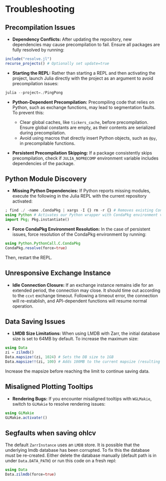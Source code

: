 # Troubleshooting

## Precompilation Issues

- **Dependency Conflicts:** After updating the repository, new dependencies may cause precompilation to fail. Ensure all packages are fully resolved by running:

```julia
include("resolve.jl")
recurse_projects() # Optionally set update=true
```

- **Starting the REPL:** Rather than starting a REPL and then activating the project, launch Julia directly with the project as an argument to avoid precompilation issues:

```julia
julia --project=./PingPong
```

- **Python-Dependent Precompilation:** Precompiling code that relies on Python, such as exchange functions, may lead to segmentation faults. To prevent this:
  - Clear global caches, like `tickers_cache`, before precompilation. Ensure global constants are empty, as their contents are serialized during precompilation.
  - Avoid using macros that directly insert Python objects, such as `@py`, in precompilable functions.
  
- **Persistent Precompilation Skipping:** If a package consistently skips precompilation, check if `JULIA_NOPRECOMP` environment variable includes dependencies of the package.

## Python Module Discovery

- **Missing Python Dependencies:** If Python reports missing modules, execute the following in the Julia REPL with the current repository activated:

```julia
; find ./ -name .CondaPkg | xargs -I {} rm -r {} # Removes existing Conda environments
using Python # Activates our Python wrapper with CondaPkg environment variable fixes
import Pkg; Pkg.instantiate()
```

- **Force CondaPkg Environment Resolution:** In the case of persistent issues, force resolution of the CondaPkg environment by running:

```julia
using Python.PythonCall.C.CondaPkg
CondaPkg.resolve(force=true)
```

Then, restart the REPL.

## Unresponsive Exchange Instance

- **Idle Connection Closure:** If an exchange instance remains idle for an extended period, the connection may close. It should time out according to the `ccxt` exchange timeout. Following a timeout error, the connection will re-establish, and API-dependent functions will resume normal operation.

## Data Saving Issues

- **LMDB Size Limitations:** When using LMDB with Zarr, the initial database size is set to 64MB by default. To increase the maximum size:

```julia
using Data
zi = zilmdb()
Data.mapsize!(zi, 1024) # Sets the DB size to 1GB
Data.mapsize!!(zi, 100) # Adds 100MB to the current mapsize (resulting in 1.1GB total)
```

Increase the mapsize before reaching the limit to continue saving data.

## Misaligned Plotting Tooltips

- **Rendering Bugs:** If you encounter misaligned tooltips with `WGLMakie`, switch to `GLMakie` to resolve rendering issues:

```julia
using GLMakie
GLMakie.activate!()
```

## Segfaults when saving ohlcv
The default `ZarrInstance` uses an `LMDB` store. It is possible that the underlying lmdb database has been corrupted. To fix this the database must be re-created. Either delete the database manually (default path is in under `Data.DATA_PATH`) or run this code on a fresh repl:

``` julia
using Data
Data.zilmdb(force=true)
```

